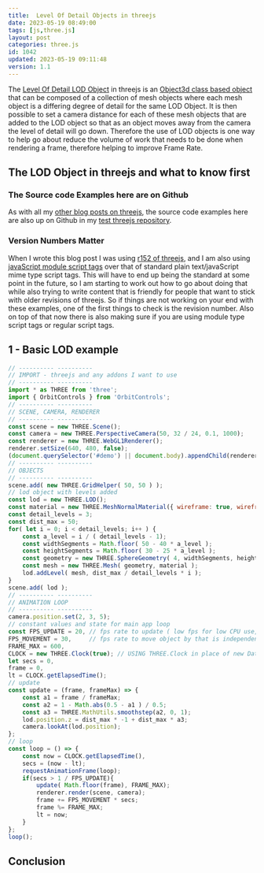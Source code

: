 ```yaml
---
title:  Level Of Detail Objects in threejs
date: 2023-05-19 08:49:00
tags: [js,three.js]
layout: post
categories: three.js
id: 1042
updated: 2023-05-19 09:11:48
version: 1.1
---
```


The [Level Of Detail LOD Object](https://threejs.org/docs/#api/en/objects/LOD) in threejs is an [Object3d class based object](/2018/04/23/threejs-object3d/) that can be composed of a collection of mesh objects where each mesh object is a differing degree of detail for the same LOD Object. It is then possible to set a camera distance for each of these mesh objects that are added to the LOD object so that as an object moves away from the camera the level of detail will go down. Therefore the use of LOD objects is one way to help go about reduce the volume of work that needs to be done when rendering a frame, therefore helping to improve Frame Rate.

<!-- more -->

## The LOD Object in threejs and what to know first

### The Source code Examples here are on Github

As with all my [other blog posts on threejs](/categories/three-js/), the source code examples here are also up on Github in my [test threejs repository](https://github.com/dustinpfister/test_threejs/tree/master/views/forpost/threejs-lod).

### Version Numbers Matter

When I wrote this blog post I was using [r152 of threejs](https://github.com/dustinpfister/test_threejs/blob/master/views/demos/r152/README.md), and I am also using [javaScript module script tags](https://developer.mozilla.org/en-US/docs/Web/JavaScript/Guide/Modules) over that of standard plain text/javaScript mime type script tags. This will have to end up being the standard at some point in the future, so I am starting to work out how to go about doing that while also trying to write content that is friendly for people that want to stick with older revisions of threejs. So if things are not working on your end with these examples, one of the first things to check is the revision number. Also on top of that now there is also making sure if you are using module type script tags or regular script tags.

## 1 - Basic LOD example

```js
// ---------- ----------
// IMPORT - threejs and any addons I want to use
// ---------- ----------
import * as THREE from 'three';
import { OrbitControls } from 'OrbitControls';
// ---------- ----------
// SCENE, CAMERA, RENDERER
// ---------- ----------
const scene = new THREE.Scene();
const camera = new THREE.PerspectiveCamera(50, 32 / 24, 0.1, 1000);
const renderer = new THREE.WebGL1Renderer();
renderer.setSize(640, 480, false);
(document.querySelector('#demo') || document.body).appendChild(renderer.domElement);
// ---------- ----------
// OBJECTS
// ---------- ----------
scene.add( new THREE.GridHelper( 50, 50 ) );
// lod object with levels added
const lod = new THREE.LOD();
const material = new THREE.MeshNormalMaterial({ wireframe: true, wireframeLinewidth: 1 });
const detail_levels = 3;
const dist_max = 50;
for( let i = 0; i < detail_levels; i++ ) {
    const a_level = i / ( detail_levels - 1);
    const widthSegments = Math.floor( 50 - 40 * a_level );
    const heightSegments = Math.floor( 30 - 25 * a_level );
    const geometry = new THREE.SphereGeometry( 4, widthSegments, heightSegments );
    const mesh = new THREE.Mesh( geometry, material );
    lod.addLevel( mesh, dist_max / detail_levels * i );
}
scene.add( lod );
// ---------- ----------
// ANIMATION LOOP
// ---------- ----------
camera.position.set(2, 3, 5);
// constant values and state for main app loop
const FPS_UPDATE = 20, // fps rate to update ( low fps for low CPU use, but choppy video )
FPS_MOVEMENT = 30,     // fps rate to move object by that is independent of frame update rate
FRAME_MAX = 600,
CLOCK = new THREE.Clock(true); // USING THREE.Clock in place of new Date() or Date.now()
let secs = 0,
frame = 0,
lt = CLOCK.getElapsedTime();
// update
const update = (frame, frameMax) => {
    const a1 = frame / frameMax;
    const a2 = 1 - Math.abs(0.5 - a1 ) / 0.5;
    const a3 = THREE.MathUtils.smoothstep(a2, 0, 1);
    lod.position.z = dist_max * -1 + dist_max * a3;
    camera.lookAt(lod.position);
};
// loop
const loop = () => {
    const now = CLOCK.getElapsedTime(),
    secs = (now - lt);
    requestAnimationFrame(loop);
    if(secs > 1 / FPS_UPDATE){
        update( Math.floor(frame), FRAME_MAX);
        renderer.render(scene, camera);
        frame += FPS_MOVEMENT * secs;
        frame %= FRAME_MAX;
        lt = now;
    }
};
loop();
```

## Conclusion

